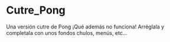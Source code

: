 # Cutre_Pong
Una versión cutre de Pong
¡Qué además no funciona!
Arréglala y completala con unos fondos chulos, menús, etc...
